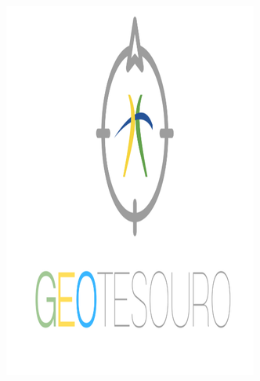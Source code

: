 <p align="center">
  <img width="900" height="750" src="https://github.com/pbizil/geotesouro/blob/main/imgs/2.png">
</p>
